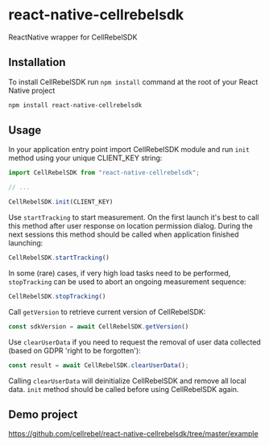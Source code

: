 # react-native-cellrebelsdk

ReactNative wrapper for CellRebelSDK

## Installation

To install CellRebelSDK run `npm install` command at the root of your React Native project

```sh
npm install react-native-cellrebelsdk
```

## Usage

In your application entry point import CellRebelSDK module and run `init` method using your unique CLIENT_KEY string:
```js
import CellRebelSDK from "react-native-cellrebelsdk";

// ...

CellRebelSDK.init(CLIENT_KEY)
```

Use `startTracking` to start measurement. On the first launch it's best to call this method after user response on location permission dialog. During the next sessions this method should be called when application finished launching:
```js
CellRebelSDK.startTracking()
```

In some (rare) cases, if very high load tasks need to be performed, `stopTracking` can be used to abort an ongoing measurement sequence:
```js
CellRebelSDK.stopTracking()
```

Call `getVersion` to retrieve current version of CellRebelSDK:
```js
const sdkVersion = await CellRebelSDK.getVersion()
```

Use `clearUserData` if you need to request the removal of user data collected (based on GDPR 'right to be forgotten'):
```js
const result = await CellRebelSDK.clearUserData();
```
Calling `clearUserData` will deinitialize CellRebelSDK and remove all local data. `init` method should be called before using CellRebelSDK again. 

## Demo project
https://github.com/cellrebel/react-native-cellrebelsdk/tree/master/example
